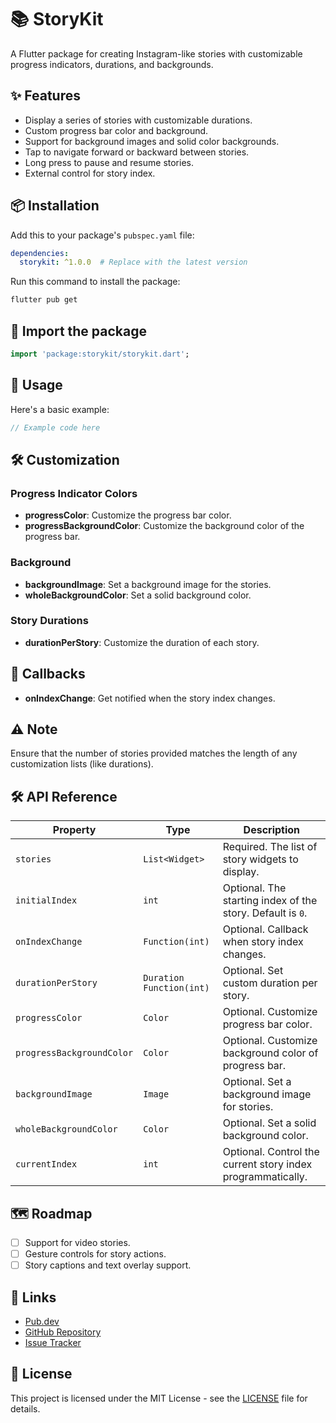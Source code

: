 # 📚 StoryKit

A Flutter package for creating Instagram-like stories with customizable progress indicators, durations, and backgrounds.

## ✨ Features

- Display a series of stories with customizable durations.
- Custom progress bar color and background.
- Support for background images and solid color backgrounds.
- Tap to navigate forward or backward between stories.
- Long press to pause and resume stories.
- External control for story index.

## 📦 Installation

Add this to your package's `pubspec.yaml` file:

```yaml
dependencies:
  storykit: ^1.0.0  # Replace with the latest version
```

Run this command to install the package:

```bash
flutter pub get
```

## 🔄 Import the package

```dart
import 'package:storykit/storykit.dart';
```

## 🚀 Usage

Here's a basic example:

```dart
// Example code here
```

## 🛠️ Customization

### Progress Indicator Colors

- **progressColor**: Customize the progress bar color.
- **progressBackgroundColor**: Customize the background color of the progress bar.

### Background

- **backgroundImage**: Set a background image for the stories.
- **wholeBackgroundColor**: Set a solid background color.

### Story Durations

- **durationPerStory**: Customize the duration of each story.

## 📌 Callbacks

- **onIndexChange**: Get notified when the story index changes.

## ⚠️ Note

Ensure that the number of stories provided matches the length of any customization lists (like durations).

## 🛠️ API Reference

| Property                      | Type                                 | Description                                                       |
|-------------------------------|--------------------------------------|-------------------------------------------------------------------|
| `stories`                     | `List<Widget>`                       | Required. The list of story widgets to display.                   |
| `initialIndex`                | `int`                                | Optional. The starting index of the story. Default is `0`.        |
| `onIndexChange`               | `Function(int)`                      | Optional. Callback when story index changes.                      |
| `durationPerStory`            | `Duration Function(int)`             | Optional. Set custom duration per story.                          |
| `progressColor`               | `Color`                              | Optional. Customize progress bar color.                           |
| `progressBackgroundColor`     | `Color`                              | Optional. Customize background color of progress bar.             |
| `backgroundImage`             | `Image`                              | Optional. Set a background image for stories.                     |
| `wholeBackgroundColor`        | `Color`                              | Optional. Set a solid background color.                           |
| `currentIndex`                | `int`                                | Optional. Control the current story index programmatically.       |

## 🗺️ Roadmap

- [ ] Support for video stories.
- [ ] Gesture controls for story actions.
- [ ] Story captions and text overlay support.

## 🔗 Links

- [Pub.dev](https://pub.dev/packages/storykit)
- [GitHub Repository](https://github.com/yourusername/storykit)
- [Issue Tracker](https://github.com/yourusername/storykit/issues)

## 📄 License

This project is licensed under the MIT License - see the [LICENSE](LICENSE) file for details.

